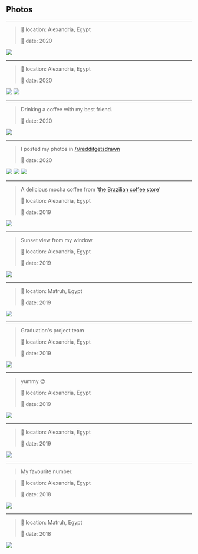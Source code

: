 ## Photos

---
> 📌 location: Alexandria, Egypt
> 
> 📅 date: 2020

[![](thumbs/sunset_3.jpg)](sunset_3.jpg)

---
> 📌 location: Alexandria, Egypt
>
> 📅 date: 2020

[![](thumbs/sunset_2.jpg)](sunset_2.jpg)
[![](thumbs/kornish_hdr.jpg)](kornish_hdr.jpg)

---
> Drinking a coffee with my best friend.
>
> 📅 date: 2020

[![](thumbs/cafea_2.jpg)](cafea_2.jpg)

---
> I posted my photos in [/r/redditgetsdrawn](https://old.reddit.com/r/redditgetsdrawn/comments/el4ayg/this_is_me/)
>
> 📅 date: 2020

[![](thumbs/me_2.jpg)](me_2.jpg)
[![](thumbs/me_3.jpg)](me_3.jpg)
[![](thumbs/me_4.jpg)](me_4.jpg)

---
> A delicious mocha coffee from '[the Brazilian coffee store](https://www.openstreetmap.org/node/5784657562#map=19/31.19960/29.89960)'
>
> 📌 location: Alexandria, Egypt
> 
> 📅 date: 2019

[![](thumbs/cafea_1.jpg)](cafea_1.jpg)

---
> Sunset view from my window.
>
> 📌 location: Alexandria, Egypt
> 
> 📅 date: 2019

[![](thumbs/sunset_1.jpg)](sunset_1.jpg)

---
> 📌 location: Matruh, Egypt
> 
> 📅 date: 2019

[![](thumbs/me_1.jpg)](me_1.jpg)

---
> Graduation's project team
>
> 📌 location: Alexandria, Egypt
> 
> 📅 date: 2019

[![](thumbs/grd_proj_team.jpg)](grd_proj_team.jpg)

---
> yummy 😍
> 
> 📌 location: Alexandria, Egypt
> 
> 📅 date: 2019

[![](thumbs/war2_3enb.jpg)](war2_3enb.jpg)

---
> 📌 location: Alexandria, Egypt
> 
> 📅 date: 2019

[![](thumbs/clouds_1.jpg)](clouds_1.jpg)

---
> My favourite number.

> 📌 location: Alexandria, Egypt
>
> 📅 date: 2018

[![](thumbs/table_number.jpg)](table_number.jpg)


---
> 📌 location: Matruh, Egypt
> 
> 📅 date: 2018

[![](thumbs/eajiba_1.jpg)](eajiba_1.jpg)
